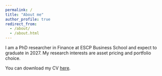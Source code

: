 ```yaml
---
permalink: /
title: "About me"
author_profile: true
redirect_from: 
  - /about/
  - /about.html
---
```


I am a PhD researcher in Finance at ESCP Business School and expect to graduate in 2027. My research interests are asset pricing and portfolio choice.

You can download my CV [here](https://drive.google.com/file/d/1vXSn4yGurcT334Awv6RRxtN8zSY_jnP_/view?usp=sharing).
